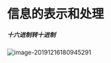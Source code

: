 # 信息的表示和处理



##### 十六进制转十进制

![image-20191216180945291](E:\doc\sytem\深入理解计算机系统\${img}\image-20191216180945291.png)